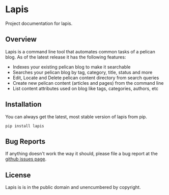 # Lapis 

Project documentation for lapis.

## Overview

Lapis is a command line tool that automates common tasks of a pelican blog. As of the latest release it has the following features:

   * Indexes your existing pelican blog to make it searchable
   * Searches your pelican blog by tag, category, title, status and more
   * Edit, Locate and Delete pelican content directory from search queries
   * Create new pelican content (articles and pages) from the command line
   * List content attributes used on blog like tags, categories, authors, etc

## Installation

You can always get the latest, most stable version of lapis from pip.

```
pip install lapis
```

## Bug Reports

If anything doesn't work the way it should, please file a bug report at the [github issues page](https://github.com/dandesousa/lapis/issues).

## License

Lapis is is in the public domain and unencumbered by copyright.
